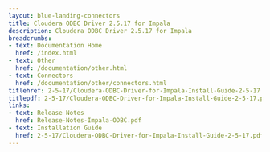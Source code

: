 ```yaml
---
layout: blue-landing-connectors
title: Cloudera ODBC Driver 2.5.17 for Impala
description: Cloudera ODBC Driver 2.5.17 for Impala
breadcrumbs:
- text: Documentation Home
  href: /index.html
- text: Other
  href: /documentation/other.html
- text: Connectors
  href: /documentation/other/connectors.html
titlehref: 2-5-17/Cloudera-ODBC-Driver-for-Impala-Install-Guide-2-5-17.pdf
titlepdf: 2-5-17/Cloudera-ODBC-Driver-for-Impala-Install-Guide-2-5-17.pdf
links:
- text: Release Notes
  href: Release-Notes-Impala-ODBC.pdf
- text: Installation Guide
  href: 2-5-17/Cloudera-ODBC-Driver-for-Impala-Install-Guide-2-5-17.pdf
---
```

